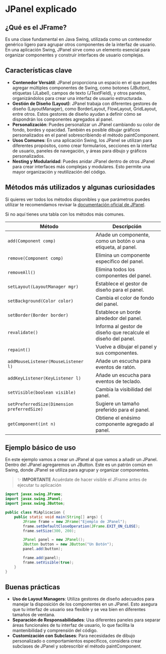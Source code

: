 # JPanel explicado

## ¿Qué es el JFrame?

Es una clase fundamental en Java Swing, utilizada como un contenedor genérico ligero para agrupar otros componentes de la interfaz de usuario. En una aplicación Swing, JPanel sirve como un elemento esencial para organizar componentes y construir interfaces de usuario complejas.

## Características clave

- **Contenedor Versátil**: JPanel proporciona un espacio en el que puedes agregar múltiples componentes de Swing, como botones (JButton), etiquetas (JLabel), campos de texto (JTextField), y otros paneles, organizándolos para crear una interfaz de usuario estructurada.
- **Gestión de Diseño (Layout)**: JPanel trabaja con diferentes gestores de diseño (LayoutManager), como BorderLayout, FlowLayout, GridLayout, entre otros. Estos gestores de diseño ayudan a definir cómo se dispondrán los componentes agregados al panel.
- **Personalización**: Puedes personalizar un JPanel cambiando su color de fondo, bordes y opacidad. También es posible dibujar gráficos personalizados en el panel sobrescribiendo el método paintComponent.
- **Usos Comunes**: En una aplicación Swing, los JPanel se utilizan para diferentes propósitos, como crear formularios, secciones en la interfaz de usuario, paneles de navegación, y áreas para dibujo y gráficos personalizados.
- **Nesting y Modularidad**: Puedes anidar JPanel dentro de otros JPanel para crear interfaces más complejas y modulares. Esto permite una mayor organización y reutilización del código.

## Métodos más utilizados y algunas curiosidades

Si quieres ver todos los métodos disponibles y que parámetros puedes utilizar te recomendamos revisar la [documentación oficial de JPanel](https://docs.oracle.com/javase/8/docs/api/javax/swing/JPanel.html).

Si no aquí tienes una tabla con los métodos más comunes.

| Método                                    | Descripción                                                                                   |
|-------------------------------------------|-----------------------------------------------------------------------------------------------|
| `add(Component comp)`                     | Añade un componente, como un botón o una etiqueta, al panel.                                  |
| `remove(Component comp)`                  | Elimina un componente específico del panel.                                                   |
| `removeAll()`                             | Elimina todos los componentes del panel.                                                      |
| `setLayout(LayoutManager mgr)`            | Establece el gestor de diseño para el panel.                                                  |
| `setBackground(Color color)`              | Cambia el color de fondo del panel.                                                           |
| `setBorder(Border border)`                | Establece un borde alrededor del panel.                                                       |
| `revalidate()`                            | Informa al gestor de diseño que recalcule el diseño del panel.                                |
| `repaint()`                               | Vuelve a dibujar el panel y sus componentes.                                                  |
| `addMouseListener(MouseListener l)`       | Añade un escucha para eventos de ratón.                                                       |
| `addKeyListener(KeyListener l)`           | Añade un escucha para eventos de teclado.                                                     |
| `setVisible(boolean visible)`             | Cambia la visibilidad del panel.                                                              |
| `setPreferredSize(Dimension preferredSize)`| Sugiere un tamaño preferido para el panel.                                                    |
| `getComponent(int n)`                     | Obtiene el enésimo componente agregado al panel.                                              |

## Ejemplo básico de uso

En este ejemplo vamos a crear un JPanel al que vamos a añadir un JPanel. Dentro del JPanel agregaremos un JButton.
Este es un patrón común en Swing, donde JPanel se utiliza para agrupar y organizar componentes.

> :sparkles: **IMPORTANTE**
> Acuérdate de hacer visible el JFrame antes de ejecutar tu aplicación

~~~java
import javax.swing.JFrame;
import javax.swing.JPanel;
import javax.swing.JButton;

public class MiAplicacion {
    public static void main(String[] args) {
        JFrame frame = new JFrame("Ejemplo de JPanel");
        frame.setDefaultCloseOperation(JFrame.EXIT_ON_CLOSE);
        frame.setSize(300, 200);

        JPanel panel = new JPanel();
        JButton button = new JButton("Un Botón");
        panel.add(button);

        frame.add(panel);
        frame.setVisible(true);
    }
}
~~~

## Buenas prácticas

- **Uso de Layout Managers**: Utiliza gestores de diseño adecuados para manejar la disposición de los componentes en un JPanel. Esto asegura que tu interfaz de usuario sea flexible y se vea bien en diferentes tamaños de ventana.
- **Separación de Responsabilidades**: Usa diferentes paneles para separar áreas funcionales de tu interfaz de usuario, lo que facilita la mantenibilidad y comprensión del código.
- **Customización con Subclases**: Para necesidades de dibujo personalizado o comportamientos específicos, considera crear subclases de JPanel y sobrescribir el método paintComponent.

